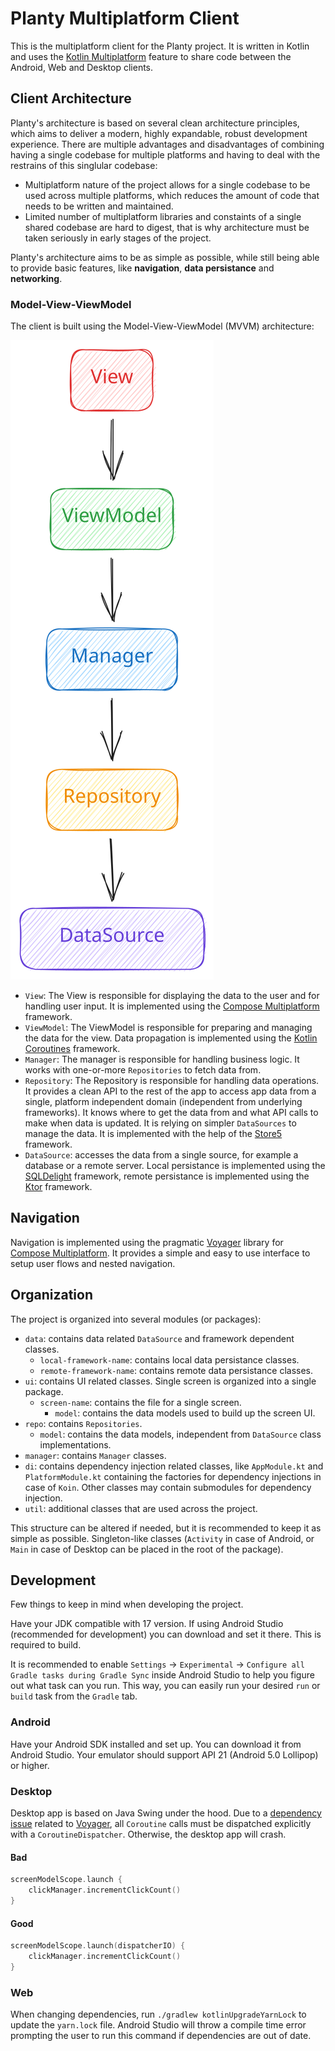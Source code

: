 # Planty Multiplatform Client

This is the multiplatform client for the Planty project. It is written in Kotlin and uses the [Kotlin Multiplatform](https://kotlinlang.org/docs/reference/multiplatform.html) feature to share code between the Android, Web and Desktop clients.

## Client Architecture

Planty's architecture is based on several clean architecture principles, which aims to deliver a modern, highly expandable, robust development experience. There are multiple advantages and disadvantages of combining having a single codebase for multiple platforms and having to deal with the restrains of this singlular codebase:

- Multiplatform nature of the project allows for a single codebase to be used across multiple platforms, which reduces the amount of code that needs to be written and maintained.
- Limited number of multiplatform libraries and constaints of a single shared codebase are hard to digest, that is why architecture must be taken seriously in early stages of the project.

Planty's architecture aims to be as simple as possible, while still being able to provide basic features, like **navigation**, **data persistance** and **networking**.

### Model-View-ViewModel

The client is built using the Model-View-ViewModel (MVVM) architecture:

![MVVM Diagram](assets/uml/mvvm-arch.svg)

- `View`: The View is responsible for displaying the data to the user and for handling user input. It is implemented using the [Compose Multiplatform](https://www.jetbrains.com/lp/compose-multiplatform/) framework.
- `ViewModel`: The ViewModel is responsible for preparing and managing the data for the view. Data propagation is implemented using the [Kotlin Coroutines](https://kotlinlang.org/docs/reference/coroutines-overview.html) framework.
- `Manager`: The manager is responsible for handling business logic. It works with one-or-more `Repositories` to fetch data from.
- `Repository`: The Repository is responsible for handling data operations. It provides a clean API to the rest of the app to access app data from a single, platform independent domain (independent from underlying frameworks). It knows where to get the data from and what API calls to make when data is updated. It is relying on simpler `DataSources` to manage the data. It is implemented with the help of the [Store5](https://github.com/MobileNativeFoundation/Store) framework.
- `DataSource`: accesses the data from a single source, for example a database or a remote server. Local persistance is implemented using the [SQLDelight](https://github.com/cashapp/sqldelight) framework, remote persistance is implemented using the [Ktor](https://ktor.io/) framework.

## Navigation

Navigation is implemented using the pragmatic [Voyager](https://github.com/adrielcafe/voyager) library for [Compose Multiplatform](https://www.jetbrains.com/lp/compose-multiplatform/). It provides a simple and easy to use interface to setup user flows and nested navigation.

## Organization

The project is organized into several modules (or packages):

- `data`: contains data related `DataSource` and framework dependent classes.
  - `local-framework-name`: contains local data persistance classes.
  - `remote-framework-name`: contains remote data persistance classes.
- `ui`: contains UI related classes. Single screen is organized into a single package.
  - `screen-name`: contains the file for a single screen.
    - `model`: contains the data models used to build up the screen UI.
- `repo`: contains `Repositories`.
  - `model`: contains the data models, independent from `DataSource` class implementations.
- `manager`: contains `Manager` classes.
- `di`: contains dependency injection related classes, like `AppModule.kt` and `PlatformModule.kt` containing the factories for dependency injections in case of `Koin`. Other classes may contain submodules for dependency injection.
- `util`: additional classes that are used across the project.

This structure can be altered if needed, but it is recommended to keep it as simple as possible. Singleton-like classes (`Activity` in case of Android, or `Main` in case of Desktop can be placed in the root of the package).

## Development

Few things to keep in mind when developing the project.

Have your JDK compatible with 17 version. If using Android Studio (recommended for development) you can download and set it there. This is required to build.

It is recommended to enable `Settings` -> `Experimental` -> `Configure all Gradle tasks during Gradle Sync` inside Android Studio to help you figure out what task can you run. This way, you can easily run your desired `run` or `build` task from the `Gradle` tab.

### Android

Have your Android SDK installed and set up. You can download it from Android Studio. Your emulator should support API 21 (Android 5.0 Lollipop) or higher.

### Desktop

Desktop app is based on Java Swing under the hood. Due to a [dependency issue](https://github.com/adrielcafe/voyager/issues/147) related to [Voyager](https://github.com/adrielcafe/voyager), all `Coroutine` calls must be dispatched explicitly with a `CoroutineDispatcher`. Otherwise, the desktop app will crash.

#### Bad

```kotlin
screenModelScope.launch {
    clickManager.incrementClickCount()
}
```

#### Good

```kotlin
screenModelScope.launch(dispatcherIO) {
    clickManager.incrementClickCount()
}
```

### Web

When changing dependencies, run `./gradlew kotlinUpgradeYarnLock` to update the `yarn.lock` file. Android Studio will throw a compile time error prompting the user to run this command if dependencies are out of date.

